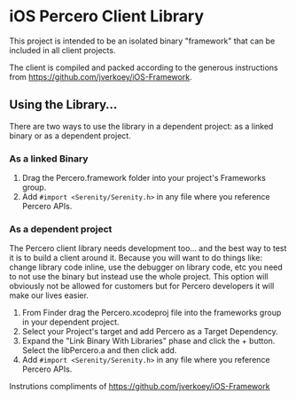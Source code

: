 iOS Percero Client Library
==========================

This project is intended to be an isolated binary "framework" that can be included in all client projects.

The client is compiled and packed according to the generous instructions from  https://github.com/jverkoey/iOS-Framework.

Using the Library…
------------------

There are two ways to use the library in a dependent project: as a linked binary or as a dependent project.

### As a linked Binary

1. Drag the Percero.framework folder into your project's Frameworks group.
2. Add `#import <Serenity/Serenity.h>` in any file where you reference Percero APIs.

### As a dependent project

The Percero client library needs development too… and the best way to test it is to build a client around it.  Because you will want to do things like: change library code inline, use the debugger on library code, etc you need to not use the binary but instead use the whole project.  This option will obviously not be allowed for customers but for Percero developers it will make our lives easier.

1. From Finder drag the Percero.xcodeproj file into the frameworks group in your dependent project.
2. Select your Project's target and add Percero as a Target Dependency.
3. Expand the "Link Binary With Libraries" phase and click the + button. Select the libPercero.a and then click add.
2. Add `#import <Serenity/Serenity.h>` in any file where you reference Percero APIs.


Instrutions compliments of https://github.com/jverkoey/iOS-Framework



